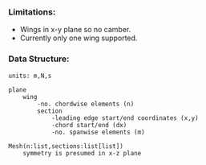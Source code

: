 ### Limitations:

- Wings in x-y plane so no camber.
- Currently only one wing supported.

### Data Structure:
```
units: m,N,s

plane
    wing
        -no. chordwise elements (n)
        section
            -leading edge start/end coordinates (x,y)
            -chord start/end (dx)
            -no. spanwise elements (m)

Mesh(n:list,sections:list[list])
    symmetry is presumed in x-z plane
```
